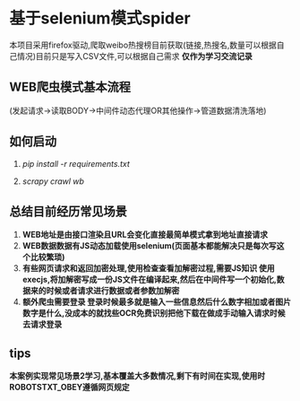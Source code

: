 # **基于selenium模式spider**

本项目采用firefox驱动,爬取weibo热搜榜目前获取(链接,热搜名,数量可以根据自己情况)目前只是写入CSV文件,可以根据自己需求
**仅作为学习交流记录**


## WEB爬虫模式基本流程

(发起请求->读取BODY->中间件动态代理OR其他操作->管道数据清洗落地)




## 如何启动
1. *pip install -r requirements.txt*


2. *scrapy crawl  wb*




## 总结目前经历常见场景

1. **WEB地址是由接口渲染且URL会变化直接最简单模式拿到地址直接请求**
2. **WEB数据数据有JS动态加载使用selenium(页面基本都能解决只是每次写这个比较繁琐)**
3. **有些网页请求和返回加密处理,使用检查查看加解密过程,需要JS知识
   使用execjs,将加解密写成一份JS文件在编译起来,然后在中间件写一个初始化,数据来的时候或者请求进行数据或者参数加解密**
4. **额外爬虫需要登录
   登录时候最多就是输入一些信息然后什么数字相加或者图片数字是什么,没成本的就找些OCR免费识别把他下载在做成手动输入请求时候去请求登录**




## tips

**本案例实现常见场景2学习,基本覆盖大多数情况,剩下有时间在实现,使用时ROBOTSTXT_OBEY遵循网页规定**

